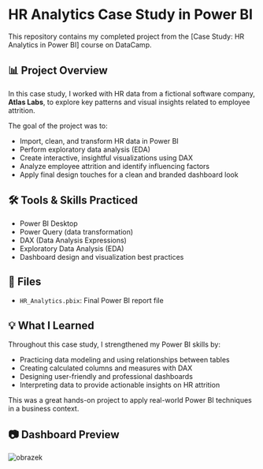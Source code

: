 # HR Analytics Case Study in Power BI

This repository contains my completed project from the [Case Study: HR Analytics in Power BI] course on DataCamp.

## 📊 Project Overview

In this case study, I worked with HR data from a fictional software company, **Atlas Labs**, to explore key patterns and visual insights related to employee attrition.

The goal of the project was to:
- Import, clean, and transform HR data in Power BI
- Perform exploratory data analysis (EDA)
- Create interactive, insightful visualizations using DAX
- Analyze employee attrition and identify influencing factors
- Apply final design touches for a clean and branded dashboard look

## 🛠️ Tools & Skills Practiced

- Power BI Desktop
- Power Query (data transformation)
- DAX (Data Analysis Expressions)
- Exploratory Data Analysis (EDA)
- Dashboard design and visualization best practices

## 📁 Files

- `HR_Analytics.pbix`: Final Power BI report file

## 💡 What I Learned

Throughout this case study, I strengthened my Power BI skills by:
- Practicing data modeling and using relationships between tables
- Creating calculated columns and measures with DAX
- Designing user-friendly and professional dashboards
- Interpreting data to provide actionable insights on HR attrition

This was a great hands-on project to apply real-world Power BI techniques in a business context.

## 📷 Dashboard Preview

![obrazek](https://github.com/user-attachments/assets/89da4682-9693-4d17-a5a6-eb578be700b7)

